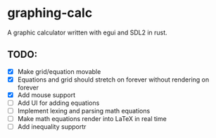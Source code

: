 # graphing-calc
A graphic calculator written with egui and SDL2 in rust.
## TODO:
- [x] Make grid/equation movable
- [x] Equations and grid should stretch on forever without rendering on forever
- [x] Add mouse support 
- [ ] Add UI for adding equations
- [ ] Implement lexing and parsing math equations
- [ ] Make math equations render into LaTeX in real time
- [ ] Add inequality supportr
